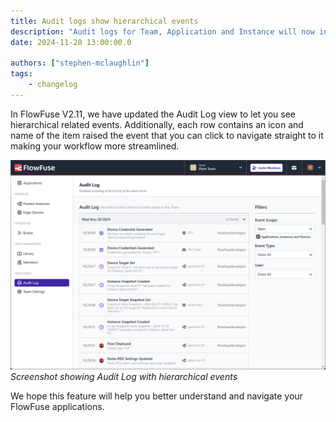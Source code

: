 ```yaml
---
title: Audit logs show hierarchical events
description: "Audit logs for Team, Application and Instance will now include child events"
date: 2024-11-20 13:00:00.0

authors: ["stephen-mclaughlin"]
tags:
    - changelog
---
```


In FlowFuse V2.11, we have updated the Audit Log view to let you see hierarchical related events. 
Additionally, each row contains an icon and name of the item raised the event that you can click to navigate straight to it making your workflow more streamlined.

![Screenshot showing Audit Log with hierarchical events](images/audit-log-child-events.png)
_Screenshot showing Audit Log with hierarchical events_

We hope this feature will help you better understand and navigate your FlowFuse applications.